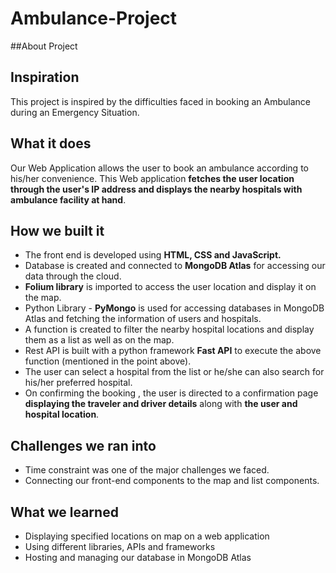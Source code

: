 # Ambulance-Project

##About Project

## Inspiration
This project is inspired by the difficulties faced in booking an Ambulance during an Emergency Situation.

## What it does
Our Web Application allows the user to book an ambulance according to his/her convenience. This Web application **fetches the user location through the user's IP address and displays the nearby hospitals with ambulance facility at hand**.

## How we built it
- The front end is developed using **HTML, CSS and JavaScript.**
- Database is created and connected to **MongoDB Atlas** for accessing our data through the cloud.
- **Folium library** is imported to access  the user location and display it on the map.
- Python Library - **PyMongo** is used for accessing databases in MongoDB Atlas and fetching the information of users and hospitals.
- A function is created to filter the nearby hospital locations and display them as a list as well as on the map.
- Rest API is built with a python framework **Fast API** to execute the above function (mentioned in the point above).
- The user can select a hospital from the list or he/she can also search for his/her preferred hospital.
- On confirming the booking , the user is directed to a confirmation page **displaying the traveler and driver details** along with **the user and hospital location**.

## Challenges we ran into
- Time constraint was one of the major challenges we faced.
- Connecting our front-end components to the map and list components.

## What we learned
- Displaying specified locations on map on a web application
- Using different libraries, APIs and frameworks
- Hosting and managing our database in MongoDB Atlas

